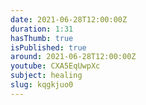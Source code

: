 ```yaml
---
date: 2021-06-28T12:00:00Z
duration: 1:31
hasThumb: true
isPublished: true
around: 2021-06-28T12:00:00Z
youtube: CXA5EqUwpXc
subject: healing
slug: kqgkjuo0
---
```



